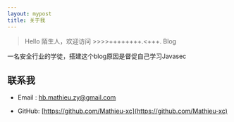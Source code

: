 ```yaml
---
layout: mypost
title: 关于我
---
```


> Hello 陌生人，欢迎访问 >>>>++++++++.<+++. Blog

一名安全行业的学徒，搭建这个blog原因是督促自己学习Javasec

## 联系我

- Email&nbsp;: [hb.mathieu.zy@gmail.com](hb.mathieu.zy@gmail.com)

- GitHub: [https://github.com/Mathieu-xc](https://github.com/Mathieu-xc)

